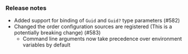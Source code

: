 ### Release notes
<!-- Please add your release notes in the following format:
- My change description (#PR/#issue)
-->
- Added support for binding of `Guid` and `Guid?` type parameters (#582)
- Changed the order configuration sources are registered (This is a potentially breaking change) (#583)
  - Command line arguments now take precedence over environment variables by default